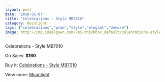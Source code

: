 ```yaml
---
layout: post
date: '2018-01-07'
title: "Celebrations - Style MB7010"
category: Moonlight
tags: ["celebrations","prom","style","elegant","demure"]
image: http://img.idealgown.com/785-thickbox_default/celebrations-style-mb7010.jpg
---
```

Celebrations - Style MB7010

On Sales: **$160**
<a href="https://www.idealgown.com/en/moonlight/359-celebrations-style-mb7010.html"><amp-img layout="responsive" width="600" height="600" src="//img.idealgown.com/785-thickbox_default/celebrations-style-mb7010.jpg" alt="Celebrations - Style MB7010 0" /></a>
<a href="https://www.idealgown.com/en/moonlight/359-celebrations-style-mb7010.html"><amp-img layout="responsive" width="600" height="600" src="//img.idealgown.com/786-thickbox_default/celebrations-style-mb7010.jpg" alt="Celebrations - Style MB7010 1" /></a>

Buy it: [Celebrations - Style MB7010](https://www.idealgown.com/en/moonlight/359-celebrations-style-mb7010.html "Celebrations - Style MB7010")

View more: [Moonlight](https://www.idealgown.com/en/6-moonlight "Moonlight")